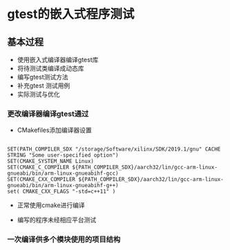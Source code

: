 # gtest的嵌入式程序测试

## 基本过程
- 使用嵌入式编译器编译gtest库
- 将待测试类编译成动态库
- 编写gtest测试方法
- 补充gtest 测试用例
- 实际测试与优化



### 更改编译器编译gtest通过
- CMakefiles添加编译器设置
```

SET(PATH_COMPILER_SDX "/storage/Software/xilinx/SDK/2019.1/gnu" CACHE STRING "Some user-specified option")
SET(CMAKE_SYSTEM_NAME Linux)
SET(CMAKE_C_COMPILER ${PATH_COMPILER_SDX}/aarch32/lin/gcc-arm-linux-gnueabi/bin/arm-linux-gnueabihf-gcc)
SET(CMAKE_CXX_COMPILER ${PATH_COMPILER_SDX}/aarch32/lin/gcc-arm-linux-gnueabi/bin/arm-linux-gnueabihf-g++)
set( CMAKE_CXX_FLAGS "-std=c++11" )

```
- 正常使用cmake进行编译

- 编写的程序未经相应平台测试


### 一次编译供多个模块使用的项目结构
